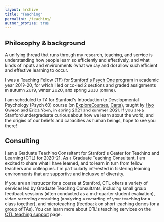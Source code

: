 ```yaml
---
layout: archive
title: "Teaching"
permalink: /teaching/
author_profile: true
---
```


## Philosophy & background

A unifying thread that runs through my research, teaching, and service is understanding how people learn so efficiently and effectively, and what kinds of inputs and environments (what we say and do) allow such efficient and effective learning to occur.

I was a Teaching Fellow (TF) for [Stanford's Psych One program](https://psychone.stanford.edu/) in academic year 2019-20, for which I led or co-led 2 sections and graded assignments in autumn 2019, winter 2020, and spring 2020 (online).

I am scheduled to TA for Stanford's Introduction to Developmental Psychology (Psych 60) course (on
[ExploreCourses](https://explorecourses.stanford.edu/search?view=catalog&filter-coursestatus-Active=on&page=0&catalog=&academicYear=&q=psych+60&collapse=), [Carta](https://carta.stanford.edu/search/psych%2060)), taught by [Hyo Gweon](http://sll.stanford.edu/people.html) and [Erica Yoon](https://ejyoon.github.io/), in spring 2021 and summer 2021. If you are a Stanford undergraduate curious about how we learn about the world, and the origins of our beliefs and capacities as human beings, hope to see you there!


## Consulting

I am a [Graduate Teaching Consultant](https://ctl.stanford.edu/ta-training-support/graduate-teaching-consultants) for Stanford's Center for Teaching and Learning (CTL) for 2020-21. As a Graduate Teaching Consultant, I am excited to share what I have learned, and to learn in turn from fellow teachers and colleagues. I'm particularly interested in fostering learning environments that are supportive and inclusive of diversity.

If you are an instructor for a course at Stanford, CTL offers a variety of services led by Graduate Teaching Consultants, including small group feedback sessions (often conducted as a mid-quarter student evaluation), video recording consulting (analyzing a recording of your teaching for a class together), and microteaching (feedback on short teaching demos for a group of TAs). You can learn more about CTL's teaching services on the [CTL teaching support](https://ctl.stanford.edu/teaching-support) page.
